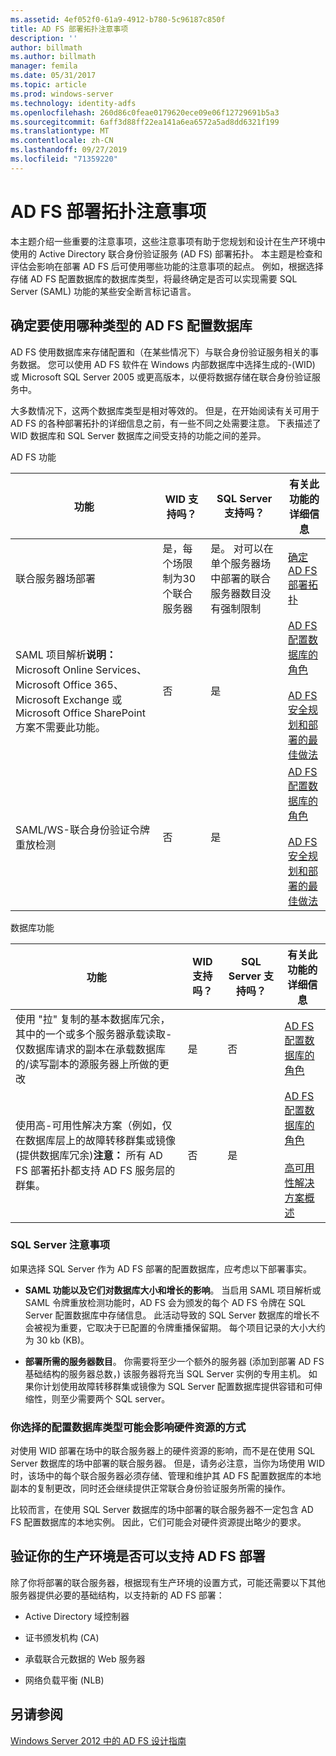 ```yaml
---
ms.assetid: 4ef052f0-61a9-4912-b780-5c96187c850f
title: AD FS 部署拓扑注意事项
description: ''
author: billmath
ms.author: billmath
manager: femila
ms.date: 05/31/2017
ms.topic: article
ms.prod: windows-server
ms.technology: identity-adfs
ms.openlocfilehash: 260d86c0feae0179620ece09e06f12729691b5a3
ms.sourcegitcommit: 6aff3d88ff22ea141a6ea6572a5ad8dd6321f199
ms.translationtype: MT
ms.contentlocale: zh-CN
ms.lasthandoff: 09/27/2019
ms.locfileid: "71359220"
---
```

# <a name="ad-fs-deployment-topology-considerations"></a>AD FS 部署拓扑注意事项

本主题介绍一些重要的注意事项，这些注意事项有助于您规划和设计在生产环境中使用的 Active Directory 联合身份验证服务 \(AD FS\) 部署拓扑。 本主题是检查和评估会影响在部署 AD FS 后可使用哪些功能的注意事项的起点。 例如，根据选择存储 AD FS 配置数据库的数据库类型，将最终确定是否可以实现需要 SQL Server \(SAML\) 功能的某些安全断言标记语言。  

## <a name="determining-which-type-of-ad-fs-configuration-database-to-use"></a>确定要使用哪种类型的 AD FS 配置数据库  
AD FS 使用数据库来存储配置和（在某些情况下）与联合身份验证服务相关的事务数据。 您可以使用 AD FS 软件在 Windows 内部数据库中选择生成的\-\(WID\) 或 Microsoft SQL Server 2005 或更高版本，以便将数据存储在联合身份验证服务中。  

大多数情况下，这两个数据库类型是相对等效的。 但是，在开始阅读有关可用于 AD FS 的各种部署拓扑的详细信息之前，有一些不同之处需要注意。 下表描述了 WID 数据库和 SQL Server 数据库之间受支持的功能之间的差异。  

AD FS 功能  

|功能|WID 支持吗？|SQL Server 支持吗？|有关此功能的详细信息|  
|-----------|---------------------|----------------------------|---------------------------------------|  
|联合服务器场部署|是，每个场限制为30个联合服务器|是。 对可以在单个服务器场中部署的联合服务器数目没有强制限制|[确定 AD FS 部署拓扑](Determine-Your-AD-FS-Deployment-Topology.md)|  
|SAML 项目解析**说明：** Microsoft Online Services、Microsoft Office 365、Microsoft Exchange 或 Microsoft Office SharePoint 方案不需要此功能。|否|是|[AD FS 配置数据库的角色](../../ad-fs/technical-reference/The-Role-of-the-AD-FS-Configuration-Database.md)<br /><br />[AD FS 安全规划和部署的最佳做法](Best-Practices-for-Secure-Planning-and-Deployment-of-AD-FS.md)|  
|SAML\/WS\-联合身份验证令牌重放检测|否|是|[AD FS 配置数据库的角色](../../ad-fs/technical-reference/The-Role-of-the-AD-FS-Configuration-Database.md)<br /><br />[AD FS 安全规划和部署的最佳做法](Best-Practices-for-Secure-Planning-and-Deployment-of-AD-FS.md)|  

数据库功能  

|功能|WID 支持吗？|SQL Server 支持吗？|有关此功能的详细信息|  
|-----------|---------------------|----------------------------|---------------------------------------|  
|使用 "拉" 复制的基本数据库冗余，其中的一个或多个服务器承载读取\-仅数据库请求的副本在承载数据库的\/读写副本的源服务器上所做的更改|是|否|[AD FS 配置数据库的角色](../../ad-fs/technical-reference/The-Role-of-the-AD-FS-Configuration-Database.md)|  
|使用高\-可用性解决方案（例如，仅在数据库层上的故障转移群集或镜像 \(提供数据库冗余\)**注意：** 所有 AD FS 部署拓扑都支持 AD FS 服务层的群集。|否|是|[AD FS 配置数据库的角色](../../ad-fs/technical-reference/The-Role-of-the-AD-FS-Configuration-Database.md)<br /><br />[高可用性解决方案概述](https://go.microsoft.com/fwlink/?LinkId=179853)|  

### <a name="sql-server-considerations"></a>SQL Server 注意事项  
如果选择 SQL Server 作为 AD FS 部署的配置数据库，应考虑以下部署事实。  

-   **SAML 功能以及它们对数据库大小和增长的影响**。 当启用 SAML 项目解析或 SAML 令牌重放检测功能时，AD FS 会为颁发的每个 AD FS 令牌在 SQL Server 配置数据库中存储信息。 此活动导致的 SQL Server 数据库的增长不会被视为重要，它取决于已配置的令牌重播保留期。 每个项目记录的大小大约为 30 kb \(KB\)。  

-   **部署所需的服务器数目**。 你需要将至少一个额外的服务器 \(添加到部署 AD FS 基础结构的服务器总数，\) 该服务器将充当 SQL Server 实例的专用主机。 如果你计划使用故障转移群集或镜像为 SQL Server 配置数据库提供容错和可伸缩性，则至少需要两个 SQL server。  

### <a name="how-the-configuration-database-type-you-select-may-impact-hardware-resources"></a>你选择的配置数据库类型可能会影响硬件资源的方式  
对使用 WID 部署在场中的联合服务器上的硬件资源的影响，而不是在使用 SQL Server 数据库的场中部署的联合服务器。 但是，请务必注意，当你为场使用 WID 时，该场中的每个联合服务器必须存储、管理和维护其 AD FS 配置数据库的本地副本的复制更改，同时还会继续提供正常联合身份验证服务所需的操作。  

比较而言，在使用 SQL Server 数据库的场中部署的联合服务器不一定包含 AD FS 配置数据库的本地实例。 因此，它们可能会对硬件资源提出略少的要求。  

## <a name="verifying-that-your-production-environment-can-support-an-ad-fs-deployment"></a>验证你的生产环境是否可以支持 AD FS 部署  
除了你将部署的联合服务器，根据现有生产环境的设置方式，可能还需要以下其他服务器提供必要的基础结构，以支持新的 AD FS 部署：  

-   Active Directory 域控制器  

-   证书颁发机构 \(CA\)  

-   承载联合元数据的 Web 服务器  

-   网络负载平衡 \(NLB\)  

## <a name="see-also"></a>另请参阅
[Windows Server 2012 中的 AD FS 设计指南](AD-FS-Design-Guide-in-Windows-Server-2012.md)
